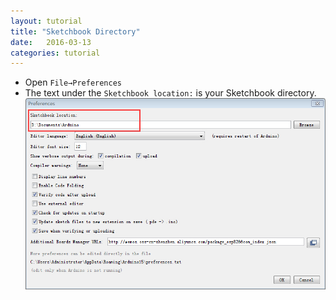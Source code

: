 ```yaml
---
layout: tutorial
title: "Sketchbook Directory"
date:   2016-03-13
categories: tutorial
---  
```


* Open `File→Preferences`
* The text under the `Sketchbook location:` is your Sketchbook directory.
![Sketchbook Directory](/images/sketchbook.jpg)
